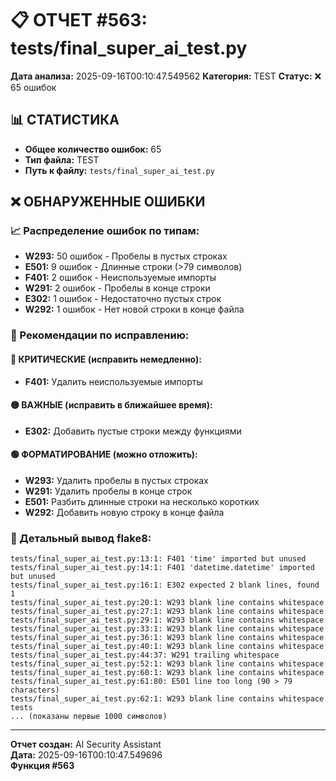 # 📋 ОТЧЕТ #563: tests/final_super_ai_test.py

**Дата анализа:** 2025-09-16T00:10:47.549562
**Категория:** TEST
**Статус:** ❌ 65 ошибок

## 📊 СТАТИСТИКА

- **Общее количество ошибок:** 65
- **Тип файла:** TEST
- **Путь к файлу:** `tests/final_super_ai_test.py`

## ❌ ОБНАРУЖЕННЫЕ ОШИБКИ

### 📈 Распределение ошибок по типам:

- **W293:** 50 ошибок - Пробелы в пустых строках
- **E501:** 9 ошибок - Длинные строки (>79 символов)
- **F401:** 2 ошибок - Неиспользуемые импорты
- **W291:** 2 ошибок - Пробелы в конце строки
- **E302:** 1 ошибок - Недостаточно пустых строк
- **W292:** 1 ошибок - Нет новой строки в конце файла

### 🎯 Рекомендации по исправлению:

#### 🔴 КРИТИЧЕСКИЕ (исправить немедленно):
- **F401:** Удалить неиспользуемые импорты

#### 🟡 ВАЖНЫЕ (исправить в ближайшее время):
- **E302:** Добавить пустые строки между функциями

#### 🟢 ФОРМАТИРОВАНИЕ (можно отложить):
- **W293:** Удалить пробелы в пустых строках
- **W291:** Удалить пробелы в конце строк
- **E501:** Разбить длинные строки на несколько коротких
- **W292:** Добавить новую строку в конце файла

### 📝 Детальный вывод flake8:

```
tests/final_super_ai_test.py:13:1: F401 'time' imported but unused
tests/final_super_ai_test.py:14:1: F401 'datetime.datetime' imported but unused
tests/final_super_ai_test.py:16:1: E302 expected 2 blank lines, found 1
tests/final_super_ai_test.py:20:1: W293 blank line contains whitespace
tests/final_super_ai_test.py:27:1: W293 blank line contains whitespace
tests/final_super_ai_test.py:29:1: W293 blank line contains whitespace
tests/final_super_ai_test.py:33:1: W293 blank line contains whitespace
tests/final_super_ai_test.py:36:1: W293 blank line contains whitespace
tests/final_super_ai_test.py:40:1: W293 blank line contains whitespace
tests/final_super_ai_test.py:44:37: W291 trailing whitespace
tests/final_super_ai_test.py:52:1: W293 blank line contains whitespace
tests/final_super_ai_test.py:60:1: W293 blank line contains whitespace
tests/final_super_ai_test.py:61:80: E501 line too long (90 > 79 characters)
tests/final_super_ai_test.py:62:1: W293 blank line contains whitespace
tests
... (показаны первые 1000 символов)
```

---
**Отчет создан:** AI Security Assistant  
**Дата:** 2025-09-16T00:10:47.549696  
**Функция #563**
